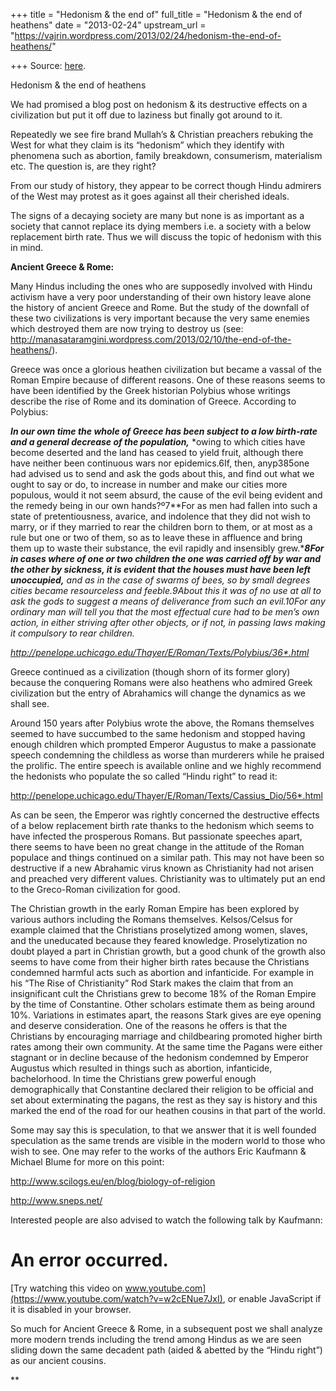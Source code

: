 +++
title = "Hedonism & the end of"
full_title = "Hedonism & the end of heathens"
date = "2013-02-24"
upstream_url = "https://vajrin.wordpress.com/2013/02/24/hedonism-the-end-of-heathens/"

+++
Source: [here](https://vajrin.wordpress.com/2013/02/24/hedonism-the-end-of-heathens/).

Hedonism & the end of heathens

We had promised a blog post on hedonism & its destructive effects on a
civilization but put it off due to laziness but finally got around to
it.

Repeatedly we see fire brand Mullah’s & Christian preachers rebuking the
West for what they claim is its “hedonism” which they identify with
phenomena such as abortion, family breakdown, consumerism, materialism
etc. The question is, are they right?

From our study of history, they appear to be correct though Hindu
admirers of the West may protest as it goes against all their cherished
ideals.

The signs of a decaying society are many but none is as important as a
society that cannot replace its dying members i.e. a society with a
below replacement birth rate. Thus we will discuss the topic of hedonism
with this in mind.

**Ancient Greece & Rome:**

Many Hindus including the ones who are supposedly involved with Hindu
activism have a very poor understanding of their own history leave alone
the history of ancient Greece and Rome. But the study of the downfall of
these two civilizations is very important because the very same enemies
which destroyed them are now trying to destroy us (see:
<http://manasataramgini.wordpress.com/2013/02/10/the-end-of-the-heathens/>).

Greece was once a glorious heathen civilization but became a vassal of
the Roman Empire because of different reasons. One of these reasons
seems to have been identified by the Greek historian Polybius whose
writings describe the rise of Rome and its domination of Greece.
According to Polybius:

***In our own time the whole of Greece has been subject to a low
birth-rate and a general decrease of the population,*** *owing to which
cities have become deserted and the land has ceased to yield fruit,
although there have neither been continuous wars nor epidemics.6If,
then, anyp385one had advised us to send and ask the gods about this,
and find out what we ought to say or do, to increase in number and make
our cities more populous, would it not seem absurd, the cause of the
evil being evident and the remedy being in our own hands?º7**For as
men had fallen into such a state of pretentiousness, avarice, and
indolence that they did not wish to marry, or if they married to rear
the children born to them, or at most as a rule but one or two of them,
so as to leave these in affluence and bring them up to waste their
substance, the evil rapidly and insensibly grew.******8**For in cases
where of one or two children the one was carried off by war and the
other by sickness, it is evident that the houses must have been left
unoccupied,*** *and as in the case of swarms of bees, so by small
degrees cities became resourceless and feeble.9About this it was of no
use at all to ask the gods to suggest a means of deliverance from such
an evil.10For any ordinary man will tell you that the most effectual
cure had to be men’s own action, in either striving after other objects,
or if not, in passing laws making it compulsory to rear children.*

*<http://penelope.uchicago.edu/Thayer/E/Roman/Texts/Polybius/36*.html>*

Greece continued as a civilization (though shorn of its former glory)
because the conquering Romans were also heathens who admired Greek
civilization but the entry of Abrahamics will change the dynamics as we
shall see.

Around 150 years after Polybius wrote the above, the Romans themselves
seemed to have succumbed to the same hedonism and stopped having enough
children which prompted Emperor Augustus to make a passionate speech
condemning the childless as worse than murderers while he praised the
prolific. The entire speech is available online and we highly recommend
the hedonists who populate the so called “Hindu right” to read it:

<http://penelope.uchicago.edu/Thayer/E/Roman/Texts/Cassius_Dio/56*.html>

As can be seen, the Emperor was rightly concerned the destructive
effects of a below replacement birth rate thanks to the hedonism which
seems to have infected the prosperous Romans. But passionate speeches
apart, there seems to have been no great change in the attitude of the
Roman populace and things continued on a similar path. This may not have
been so destructive if a new Abrahamic virus known as Christianity had
not arisen and preached very different values. Christianity was to
ultimately put an end to the Greco-Roman civilization for good.

The Christian growth in the early Roman Empire has been explored by
various authors including the Romans themselves. Kelsos/Celsus for
example claimed that the Christians proselytized among women, slaves,
and the uneducated because they feared knowledge. Proselytization no
doubt played a part in Christian growth, but a good chunk of the growth
also seems to have come from their higher birth rates because the
Christians condemned harmful acts such as abortion and infanticide. For
example in his “The Rise of Christianity” Rod Stark makes the claim that
from an insignificant cult the Christians grew to become 18% of the
Roman Empire by the time of Constantine. Other scholars estimate them as
being around 10%. Variations in estimates apart, the reasons Stark gives
are eye opening and deserve consideration. One of the reasons he offers
is that the Christians by encouraging marriage and childbearing promoted
higher birth rates among their own community. At the same time the
Pagans were either stagnant or in decline because of the hedonism
condemned by Emperor Augustus which resulted in things such as abortion,
infanticide, bachelorhood. In time the Christians grew powerful enough
demographically that Constantine declared their religion to be official
and set about exterminating the pagans, the rest as they say is history
and this marked the end of the road for our heathen cousins in that part
of the world.

Some may say this is speculation, to that we answer that it is well
founded speculation as the same trends are visible in the modern world
to those who wish to see. One may refer to the works of the authors Eric
Kaufmann & Michael Blume for more on this point:

<http://www.scilogs.eu/en/blog/biology-of-religion>

<http://www.sneps.net/>

Interested people are also advised to watch the following talk by
Kaufmann:

# An error occurred.

[Try watching this video on
www.youtube.com](https://www.youtube.com/watch?v=w2cENue7JxI), or enable
JavaScript if it is disabled in your browser.

So much for Ancient Greece & Rome, in a subsequent post we shall analyze
more modern trends including the trend among Hindus as we are seen
sliding down the same decadent path (aided & abetted by the “Hindu
right”) as our ancient cousins.

**

